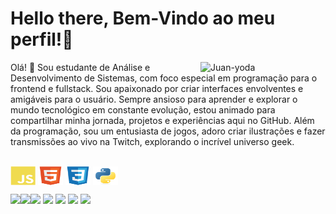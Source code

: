 ### <h1>Hello there, Bem-Vindo ao meu perfil!👋</h1> <img align="right" alt="Juan-yoda" heigh="150" width="200" src="https://cdn.discordapp.com/attachments/393264848705814539/1154509374576922714/download20230903220239.png">


<p>Olá! 👋 Sou estudante de Análise e Desenvolvimento de Sistemas, com foco especial em programação para o frontend e fullstack. Sou apaixonado por criar interfaces envolventes e amigáveis para o usuário. Sempre ansioso para aprender e explorar o mundo tecnológico em constante evolução, estou animado para compartilhar minha jornada, projetos e experiências aqui no GitHub. Além da programação, sou um entusiasta de jogos, adoro criar ilustrações e fazer transmissões ao vivo na Twitch, explorando o incrível universo geek.
  <div style="display: inline_block"><br>
  <img align="center" alt="Juan-Js" height="30" width="40" src="https://raw.githubusercontent.com/devicons/devicon/master/icons/javascript/javascript-plain.svg">
  <img align="center" alt="Juan-HTML" height="30" width="40" src="https://raw.githubusercontent.com/devicons/devicon/master/icons/html5/html5-original.svg">
  <img align="center" alt="Juan-CSS" height="30" width="40" src="https://raw.githubusercontent.com/devicons/devicon/master/icons/css3/css3-original.svg">
  <img align="center" alt="Juan-Python" height="30" width="40" src="https://raw.githubusercontent.com/devicons/devicon/master/icons/python/python-original.svg">
</div>
</p>

<div>
  <a href="https://github.com/juanccorbacho">
 <img align= "left" height="180em" src="https://github-readme-stats.vercel.app/api?username=juanccorbacho&?count_private=true&show_icons=true&theme=dracula"/> 
  <img align= "left" height="180em" src="https://github-readme-stats.vercel.app/api/top-langs/?username=juanccorbacho&layout=compact&langs_count=16&theme=dracula"/>
</div>

<div> 
  <a href="https://www.youtube.com/channel/UC_-uuuZbY0AAt9CViNzvc-Q" target="_blank"><img src="https://img.shields.io/badge/YouTube-FF0000?style=for-the-badge&logo=youtube&logoColor=white" target="_blank"></a>
  <a href="https://instagram.com/juanccoelho" target="_blank"><img src="https://img.shields.io/badge/-Instagram-%23E4405F?style=for-the-badge&logo=instagram&logoColor=white" target="_blank"></a>
 	<a href="https://www.twitch.tv/jucaraio" target="_blank"><img src="https://img.shields.io/badge/Twitch-9146FF?style=for-the-badge&logo=twitch&logoColor=white" target="_blank"></a> 
  <a href = "mailto:juancorbacho.dev@gmail.com"><img src="https://img.shields.io/badge/-Gmail-%23333?style=for-the-badge&logo=gmail&logoColor=white" target="_blank"></a>
  <a href="https://www.linkedin.com/in/juanccorbacho/" target="_blank"><img src="https://img.shields.io/badge/-LinkedIn-%230077B5?style=for-the-badge&logo=linkedin&logoColor=white" target="_blank"></a> 
  </div>
 
